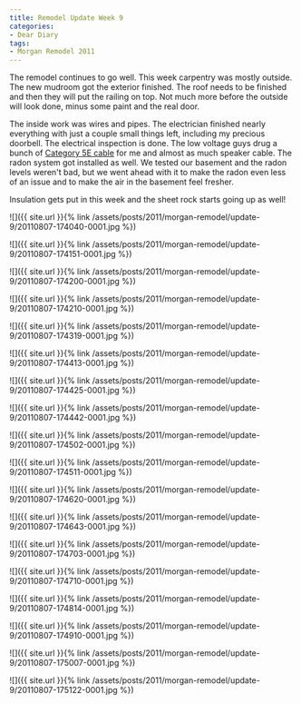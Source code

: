 ```yaml
---
title: Remodel Update Week 9
categories:
- Dear Diary
tags:
- Morgan Remodel 2011
---
```


The remodel continues to go well. This week carpentry was mostly outside. The new mudroom got the exterior finished. The roof needs to be finished and then they will put the railing on top. Not much more before the outside will look done, minus some paint and the real door.

The inside work was wires and pipes. The electrician finished nearly everything with just a couple small things left, including my precious doorbell. The electrical inspection is done. The low voltage guys drug a bunch of [Category 5E cable](http://en.wikipedia.org/wiki/Category_5_cable) for me and almost as much speaker cable. The radon system got installed as well. We tested our basement and the radon levels weren't bad, but we went ahead with it to make the radon even less of an issue and to make the air in the basement feel fresher.

Insulation gets put in this week and the sheet rock starts going up as well!

![]({{ site.url }}{% link /assets/posts/2011/morgan-remodel/update-9/20110807-174040-0001.jpg %})

![]({{ site.url }}{% link /assets/posts/2011/morgan-remodel/update-9/20110807-174151-0001.jpg %})

![]({{ site.url }}{% link /assets/posts/2011/morgan-remodel/update-9/20110807-174200-0001.jpg %})

![]({{ site.url }}{% link /assets/posts/2011/morgan-remodel/update-9/20110807-174210-0001.jpg %})

![]({{ site.url }}{% link /assets/posts/2011/morgan-remodel/update-9/20110807-174319-0001.jpg %})

![]({{ site.url }}{% link /assets/posts/2011/morgan-remodel/update-9/20110807-174413-0001.jpg %})

![]({{ site.url }}{% link /assets/posts/2011/morgan-remodel/update-9/20110807-174425-0001.jpg %})

![]({{ site.url }}{% link /assets/posts/2011/morgan-remodel/update-9/20110807-174442-0001.jpg %})

![]({{ site.url }}{% link /assets/posts/2011/morgan-remodel/update-9/20110807-174502-0001.jpg %})

![]({{ site.url }}{% link /assets/posts/2011/morgan-remodel/update-9/20110807-174511-0001.jpg %})

![]({{ site.url }}{% link /assets/posts/2011/morgan-remodel/update-9/20110807-174620-0001.jpg %})

![]({{ site.url }}{% link /assets/posts/2011/morgan-remodel/update-9/20110807-174643-0001.jpg %})

![]({{ site.url }}{% link /assets/posts/2011/morgan-remodel/update-9/20110807-174703-0001.jpg %})

![]({{ site.url }}{% link /assets/posts/2011/morgan-remodel/update-9/20110807-174710-0001.jpg %})

![]({{ site.url }}{% link /assets/posts/2011/morgan-remodel/update-9/20110807-174814-0001.jpg %})

![]({{ site.url }}{% link /assets/posts/2011/morgan-remodel/update-9/20110807-174910-0001.jpg %})

![]({{ site.url }}{% link /assets/posts/2011/morgan-remodel/update-9/20110807-175007-0001.jpg %})

![]({{ site.url }}{% link /assets/posts/2011/morgan-remodel/update-9/20110807-175122-0001.jpg %})

